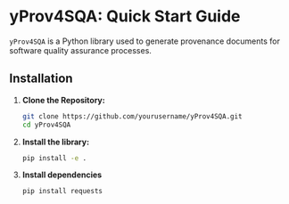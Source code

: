 # yProv4SQA: Quick Start Guide

`yProv4SQA` is a Python library used to generate provenance documents for software quality assurance processes.

## Installation

1. **Clone the Repository:**

   ```bash
   git clone https://github.com/yourusername/yProv4SQA.git
   cd yProv4SQA

2. **Install the library:**

   ```bash
   pip install -e .


4. **Install dependencies**
  
   ```bash
   pip install requests



